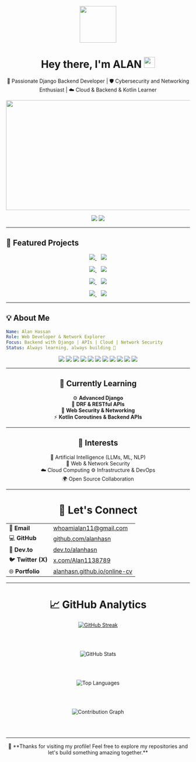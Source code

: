 <div id="header" align="center">
  <img src="https://media.giphy.com/media/M9gbBd9nbDrOTu1Mqx/giphy.gif" width="100"/>
</div>

<h1 align="center">
  Hey there, I'm ALAN
  <img src="https://media.giphy.com/media/hvRJCLFzcasrR4ia7z/giphy.gif" width="30px"/>
</h1>  

<p align="center">
  🚀 Passionate Django Backend Developer | 🛡️ Cybersecurity and Networking Enthusiast | ☁️ Cloud & Backend & Kotlin Learner
</p>

<div align="center">
  <img src="https://media.giphy.com/media/dWesBcTLavkZuG35MI/giphy.gif" width="600" height="300"/>
</div>

<p align="center">
  <img src="https://komarev.com/ghpvc/?username=alanhasn&label=Profile%20views&color=blueviolet&style=flat-square" />
  <img src="https://img.shields.io/pypi/v/SecureTool?label=SecureTool&color=blue&style=flat-square&logo=pypi" />
</p>

---

## 🌟 Featured Projects

<p align="center">
  <a href="https://github.com/alanhasn/IP-Vulnerability-Web-App-Scanner">
    <img src="https://github-readme-stats.vercel.app/api/pin/?username=alanhasn&repo=IP-Vulnerability-Web-App-Scanner&theme=radical" />
  </a>
  &nbsp;&nbsp;
  <a href="https://github.com/alanhasn/Django-HTMX_ContactHub">
    <img src="https://github-readme-stats.vercel.app/api/pin/?username=alanhasn&repo=Django-HTMX_ContactHub&theme=radical" />
  </a>
</p>

<p align="center">
  <a href="https://github.com/alanhasn/TaskCLI-Coroutines-KotlinExposedORM">
    <img src="https://github-readme-stats.vercel.app/api/pin/?username=alanhasn&repo=TaskCLI-Coroutines-KotlinExposedORM&theme=radical" />
  </a>
  &nbsp;&nbsp;
  <a href="https://github.com/alanhasn/Task-manager-using-Django-HTMX-and-DRF">
    <img src="https://github-readme-stats.vercel.app/api/pin/?username=alanhasn&repo=Task-manager-using-Django-HTMX-and-DRF&theme=radical" />
  </a>
</p>

<p align="center">
  <a href="https://github.com/alanhasn/E-Commerce-API-Practice-DRF-course">
    <img src="https://github-readme-stats.vercel.app/api/pin/?username=alanhasn&repo=E-Commerce-API-Practice-DRF-course&theme=radical" />
  </a>
  &nbsp;&nbsp;
  <a href="https://github.com/alanhasn/my_cybersec_lib">
    <img src="https://github-readme-stats.vercel.app/api/pin/?username=alanhasn&repo=my_cybersec_lib&theme=radical" />
  </a>
</p>

<p align="center">
  <a href="https://github.com/alanhasn/Kotlin_gradle-Library-Management-System-with-DB">
    <img src="https://github-readme-stats.vercel.app/api/pin/?username=alanhasn&repo=Kotlin_gradle-Library-Management-System-with-DB&theme=radical" />
  </a>
  &nbsp;&nbsp;
  <a href="https://github.com/alanhasn/Some-Python-Tools">
    <img src="https://github-readme-stats.vercel.app/api/pin/?username=alanhasn&repo=Some-Python-Tools&theme=radical" />
  </a>
</p>

---

## 💡 About Me

```yaml
Name: Alan Hassan
Role: Web Developer & Network Explorer
Focus: Backend with Django | APIs | Cloud | Network Security
Status: Always learning, always building 💪
````

<p align="center">
  <img src="https://img.shields.io/badge/Python-3776AB?style=for-the-badge&logo=python&logoColor=white"/>
  <img src="https://img.shields.io/badge/Django-092E20?style=for-the-badge&logo=django&logoColor=white"/>
  <img src="https://img.shields.io/badge/DRF-092E20?style=for-the-badge&logo=django&logoColor=white"/>
  <img src="https://img.shields.io/badge/HTMX-0D1117?style=for-the-badge&logo=html5&logoColor=blue"/>
  <img src="https://img.shields.io/badge/Kotlin-0095D5?style=for-the-badge&logo=kotlin&logoColor=white"/>
  <img src="https://img.shields.io/badge/HTML5-E34F26?style=for-the-badge&logo=html5&logoColor=white"/>
  <img src="https://img.shields.io/badge/CSS3-1572B6?style=for-the-badge&logo=css3&logoColor=white"/>
  <img src="https://img.shields.io/badge/SQL-4479A1?style=for-the-badge&logo=sqlite&logoColor=white"/>
  <img src="https://img.shields.io/badge/Git-F05032?style=for-the-badge&logo=git&logoColor=white"/>
  <img src="https://img.shields.io/badge/GitHub-181717?style=for-the-badge&logo=github&logoColor=white"/>
  <img src="https://img.shields.io/badge/Linux-FCC624?style=for-the-badge&logo=linux&logoColor=black"/>
</p>


---

<div align="center">

## 🚧 Currently Learning

⚙️ **Advanced Django**  
🧪 **DRF & RESTful APIs**  
🔐 **Web Security & Networking**  
⚡ **Kotlin Coroutines & Backend APIs**

---

## 🧠 Interests

🧬 Artificial Intelligence (LLMs, ML, NLP)  
🔐 Web & Network Security  
☁️ Cloud Computing
⚙️ Infrastructure & DevOps  
🌍 Open Source Collaboration

</div>


---

<h1 align="center">🤝 Let's Connect </h1>

<table align="center"> <tr> <td>📧 <strong>Email</strong></td> <td><a href="mailto:whoamialan11@gmail.com">whoamialan11@gmail.com</a></td> </tr> <tr> <td>💻 <strong>GitHub</strong></td> <td><a href="https://github.com/alanhasn" target="_blank">github.com/alanhasn</a></td> </tr> <tr> <td>📝 <strong>Dev.to</strong></td> <td><a href="https://dev.to/alanhasn" target="_blank">dev.to/alanhasn</a></td> </tr> <tr> <td>🐦 <strong>Twitter (X)</strong></td> <td><a href="https://x.com/Alan1138789" target="_blank">x.com/Alan1138789</a></td> </tr> <tr> <td>🌐 <strong>Portfolio</strong></td> <td><a href="https://alanhasn.github.io/online-cv" target="_blank">alanhasn.github.io/online-cv</a></td> </tr> </table>

---


<h1 align="center"> 📈 GitHub Analytics </h1>

<div align="center">

  <!-- GitHub Streak -->
  <a href="https://git.io/streak-stats">
    <img src="https://github-readme-streak-stats-seven-flame.vercel.app?user=alanhasn&theme=vision-friendly-dark&card_width=500" alt="GitHub Streak" />
  </a>

  <br><br>

  <!-- GitHub Stats -->
  <img src="https://github-readme-stats.vercel.app/api?username=alanhasn&show_icons=true&locale=en&theme=vision-friendly-dark&hide_border=false&rank_icon=github&count_private=true" alt="GitHub Stats" />

  <br><br>

  <!-- Top Languages -->
  <img src="https://github-readme-stats.vercel.app/api/top-langs/?username=alanhasn&layout=compact&theme=highcontrast&langs_count=8" alt="Top Languages" />

  <br><br>

  <!-- Contribution Graph -->
  <img src="https://ghchart.rshah.org/alanhasn" alt="Contribution Graph" />

  <br><br>

---

<p align="center">
  🚀 **Thanks for visiting my profile! Feel free to explore my repositories and let's build something amazing together.**
</p>
